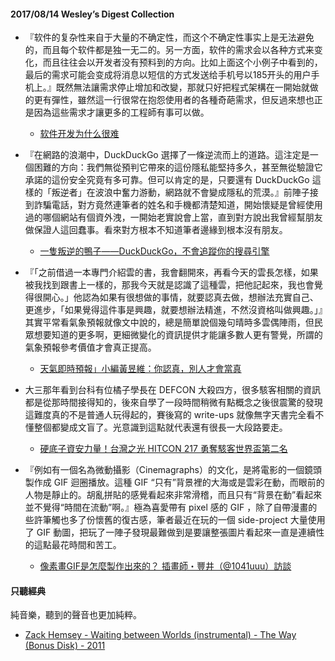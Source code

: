 #### 2017/08/14 Wesley’s Digest Collection

- 『软件的复杂性来自于大量的不确定性，而这个不确定性事实上是无法避免的，而且每个软件都是独一无二的。另一方面，软件的需求会以各种方式来变化，而且往往会以开发者没有预料到的方向。比如上面这个小例子中看到的，最后的需求可能会变成将消息以短信的方式发送给手机号以185开头的用户手机上。』既然無法讓需求停止增加和改變，那就只好把程式架構在一開始就做的更有彈性，雖然這一行很常在抱怨使用者的各種奇葩需求，但反過來想也正是因為這些需求才讓更多的工程師有事可以做。
  - [软件开发为什么很难](http://icodeit.org/2017/01/why-software-is-complex/)
  
- 『在網路的浪潮中，DuckDuckGo 選擇了一條逆流而上的道路。這注定是一個困難的方向：我們無從預判它帶來的這份隱私能堅持多久，甚至無從驗證它承諾的這份安全究竟有多可靠。但可以肯定的是，只要還有 DuckDuckGo 這樣的「叛逆者」在波浪中奮力游動，網路就不會變成隱私的荒漠。』前陣子接到詐騙電話，對方竟然連筆者的姓名和手機都清楚知道，開始懷疑是曾經使用過的哪個網站有個資外洩，一開始老實說會上當，直到對方說出我曾經幫朋友做保證人這回蠢事。看來對方根本不知道筆者邊緣到根本沒有朋友。
  - [一隻叛逆的鴨子——DuckDuckGo，不會追蹤你的搜尋引擎](https://www.bnext.com.tw/article/45615/duckduckgo)
  
- 『「之前借過一本專門介紹雲的書，我會翻開來，再看今天的雲長怎樣，如果被我找到跟書上一樣的，那我今天就是認識了這種雲，把他記起來，我也會覺得很開心。」他認為如果有很想做的事情，就要認真去做，想辦法充實自己、更進步，「如果覺得這件事是興趣，就要想辦法精進，不然沒資格叫做興趣。」』其實平常看氣象預報就像文中說的，總是簡單說個幾句晴時多雲偶陣雨，但民眾想要知道的更多啊，更細微變化的資訊提供才能讓多數人更有警覺，所謂的氣象預報參考價值才會真正提高。
  - [天氣即時預報」小編黃昱維：你認真，別人才會當真](https://aces2017.thenewslens.com/article-23)
  
- 大三那年看到台科有位橘子學長在 DEFCON 大殺四方，很多駭客相關的資訊都是從那時間接得知的，後來自學了一段時間稍微有點概念之後很震驚的發現這難度真的不是普通人玩得起的，賽後寫的 write-ups 就像無字天書完全看不懂整個都變成文盲了。光意識到這點就代表還有很長一大段路要走。
  - [硬底子資安力量！台灣之光 HITCON 217 勇奪駭客世界盃第二名](https://www.inside.com.tw/2017/07/31/taiwan-hitcon217-trendmicro)


- 『例如有一個名為微動攝影（Cinemagraphs）的文化，是將電影的一個鏡頭製作成 GIF 迴圈播放。這種 GIF “只有”背景裡的大海或是雲彩在動，而眼前的人物是靜止的。胡亂拼貼的感覺看起來非常滑稽，而且只有“背景在動”看起來並不覺得“時間在流動”啊。』極為喜愛帶有 pixel 感的 GIF ，除了自帶漫畫的些許筆觸也多了份懷舊的復古感，筆者最近在玩的一個 side-project 大量使用了 GIF 動圖，把玩了一陣子發現最難做到是要讓整張圖片看起來一直是連續性的這點最花時間和苦工。
  - [像素畫GIF是怎麼製作出來的？ 插畫師・豐井（@1041uuu）訪談](https://www.pixivision.net/zh-tw/a/2686)





#### 只聽經典
純音樂，聽到的聲音也更加純粹。
- [Zack Hemsey - Waiting between Worlds (instrumental) - The Way (Bonus Disk) - 2011](https://www.youtube.com/watch?v=N9P4AwCCTio&index=137&list=PL9do701rCbQzwjmlebZffsYM4mVw44SrJ)